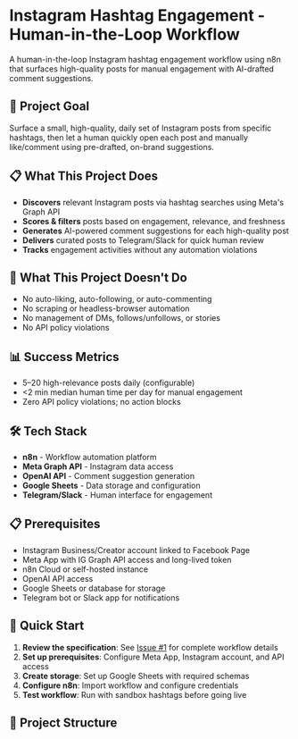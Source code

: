 # Instagram Hashtag Engagement - Human-in-the-Loop Workflow

A human-in-the-loop Instagram hashtag engagement workflow using n8n that surfaces high-quality posts for manual engagement with AI-drafted comment suggestions.

## 🎯 Project Goal

Surface a small, high-quality, daily set of Instagram posts from specific hashtags, then let a human quickly open each post and manually like/comment using pre-drafted, on-brand suggestions.

## 📋 What This Project Does

- **Discovers** relevant Instagram posts via hashtag searches using Meta's Graph API
- **Scores & filters** posts based on engagement, relevance, and freshness
- **Generates** AI-powered comment suggestions for each high-quality post
- **Delivers** curated posts to Telegram/Slack for quick human review
- **Tracks** engagement activities without any automation violations

## 🚫 What This Project Doesn't Do

- No auto-liking, auto-following, or auto-commenting
- No scraping or headless-browser automation
- No management of DMs, follows/unfollows, or stories
- No API policy violations

## 📊 Success Metrics

- 5–20 high-relevance posts daily (configurable)
- <2 min median human time per day for manual engagement
- Zero API policy violations; no action blocks

## 🛠 Tech Stack

- **n8n** - Workflow automation platform
- **Meta Graph API** - Instagram data access
- **OpenAI API** - Comment suggestion generation
- **Google Sheets** - Data storage and configuration
- **Telegram/Slack** - Human interface for engagement

## 📋 Prerequisites

- Instagram Business/Creator account linked to Facebook Page
- Meta App with IG Graph API access and long-lived token
- n8n Cloud or self-hosted instance
- OpenAI API access
- Google Sheets or database for storage
- Telegram bot or Slack app for notifications

## 🚀 Quick Start

1. **Review the specification**: See [Issue #1](https://github.com/theeggconsultancy-cell/instagram-hashtag-engagement/issues/1) for complete workflow details
2. **Set up prerequisites**: Configure Meta App, Instagram account, and API access
3. **Create storage**: Set up Google Sheets with required schemas
4. **Configure n8n**: Import workflow and configure credentials
5. **Test workflow**: Run with sandbox hashtags before going live

## 📁 Project Structure
